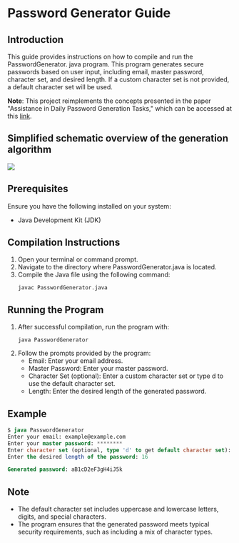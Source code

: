 # Password Generator Guide
## Introduction
This guide provides instructions on how to compile and run the PasswordGenerator.
java program. This program generates secure passwords based on user input, including email, master password, character set, and desired length. If a custom character set is not provided, a default character set will be used.

**Note**: This project reimplements the concepts presented in the paper "Assistance in Daily Password Generation Tasks," which can be accessed at this [link](https://dl.acm.org/doi/10.1145/3267305.3274127).

## Simplified schematic overview of the generation algorithm
![](https://imgur.com/a/9pMkxvA)


## Prerequisites
Ensure you have the following installed on your system:
- Java Development Kit (JDK)
## Compilation Instructions
1. Open your terminal or command prompt.
2. Navigate to the directory where PasswordGenerator.java is located.
3. Compile the Java file using the following command:
    ```
    javac PasswordGenerator.java
    ```
## Running the Program
1. After successful compilation, run the program with:
    ```
    java PasswordGenerator
    ```
2. Follow the prompts provided by the program:
    - Email: Enter your email address.
    - Master Password: Enter your master password.
    - Character Set (optional): Enter a custom character set or type d to use the default character set.
    - Length: Enter the desired length of the generated password.
## Example
```sql
$ java PasswordGenerator
Enter your email: example@example.com
Enter your master password: ********
Enter character set (optional, type 'd' to get default character set): d
Enter the desired length of the password: 16

Generated password: aB1cD2eF3gH4iJ5k
```
## Note
- The default character set includes uppercase and lowercase letters, digits, and special characters.
- The program ensures that the generated password meets typical security requirements, such as including a mix of character types.
